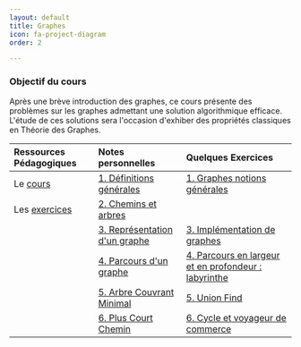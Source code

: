 ```yaml
---
layout: default
title: Graphes
icon: fa-project-diagram
order: 2 

---
```


### Objectif du cours
Après une brève introduction des graphes, ce cours présente des problèmes sur
les graphes admettant une solution algorithmique efficace. L'étude de ces
solutions sera l'occasion d'exhiber des propriétés classiques en Théorie des
Graphes.


 | Ressources Pédagogiques | Notes personnelles              | Quelques Exercices                        |
 | :---                    | :---                            | :---                                      |
 | Le [cours]              | [1. Définitions générales]      | [1. Graphes notions générales]            |
 | Les [exercices]         | [2. Chemins et arbres]          |                                           |
 |                         | [3. Représentation d'un graphe] | [3. Implémentation de graphes]            |
 |                         | [4. Parcours d'un graphe]       | [4. Parcours en largeur et en profondeur : labyrinthe] |
 |                         | [5. Arbre Couvrant Minimal]     | [5. Union Find]                               |
 |                         | [6. Plus Court Chemin]          | [6. Cycle et voyageur de commerce]                    |

[cours]:https://moodle.bordeaux-inp.fr/pluginfile.php/51350/mod_resource/content/1/cours-graphe.pdf
[exercices]:https://moodle.bordeaux-inp.fr/pluginfile.php/51351/mod_resource/content/3/TDgraphe2012.pdf

[1. Définitions générales]:/assets/md/graph/def
[2. Chemins et arbres]:/assets/md/graph/chem
[3. Représentation d'un graphe]:/assets/md/graph/rep
[4. Parcours d'un graphe]:/assets/md/graph/par
[5. Arbre Couvrant Minimal]:/assets/md/graph/ACM
[6. Plus Court Chemin]:/assets/md/graph/PCC

[1. Graphes notions générales]:/assets/md/graph/1
[3. Implémentation de graphes]:/assets/md/graph/2
[4. Parcours en largeur et en profondeur : labyrinthe]:/assets/md/graph/3
[5. Union Find]:/assets/md/graph/4
[6. Cycle et voyageur de commerce]:/assets/md/graph/5
[7. Flot maximal]:/assets/md/graph/6
[8. Théorème de Menger]:/assets/md/graph/7
[9. Couplages, Recouvrements, cliques]:/assets/md/graph/8
